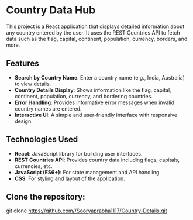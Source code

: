 # Country Data Hub

This project is a React application that displays detailed information about any country entered by the user. It uses the REST Countries API to fetch data such as the flag, capital, continent, population, currency, borders, and more.

## Features

- **Search by Country Name**: Enter a country name (e.g., India, Australia) to view details.
- **Country Details Display**: Shows information like the flag, capital, continent, population, currency, and bordering countries.
- **Error Handling**: Provides informative error messages when invalid country names are entered.
- **Interactive UI**: A simple and user-friendly interface with responsive design.

## Technologies Used

- **React**: JavaScript library for building user interfaces.
- **REST Countries API**: Provides country data including flags, capitals, currencies, etc.
- **JavaScript (ES6+)**: For state management and API handling.
- **CSS**: For styling and layout of the application.



## **Clone the repository**:

   
   git clone https://github.com//Sooryaprabha1117/Country-Details.git

